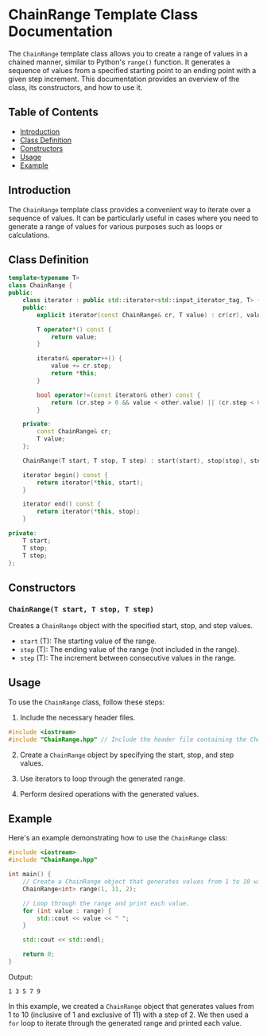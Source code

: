 # ChainRange Template Class Documentation

The `ChainRange` template class allows you to create a range of values in a chained manner, similar to Python's `range()` function. It generates a sequence of values from a specified starting point to an ending point with a given step increment. This documentation provides an overview of the class, its constructors, and how to use it.

## Table of Contents
- [Introduction](#introduction)
- [Class Definition](#class-definition)
- [Constructors](#constructors)
- [Usage](#usage)
- [Example](#example)

## Introduction

The `ChainRange` template class provides a convenient way to iterate over a sequence of values. It can be particularly useful in cases where you need to generate a range of values for various purposes such as loops or calculations.

## Class Definition

```cpp
template<typename T>
class ChainRange {
public:
    class iterator : public std::iterator<std::input_iterator_tag, T> {
    public:
        explicit iterator(const ChainRange& cr, T value) : cr(cr), value(value) {}

        T operator*() const {
            return value;
        }

        iterator& operator++() {
            value += cr.step;
            return *this;
        }

        bool operator!=(const iterator& other) const {
            return (cr.step > 0 && value < other.value) || (cr.step < 0 && value > other.value);
        }

    private:
        const ChainRange& cr;
        T value;
    };

    ChainRange(T start, T stop, T step) : start(start), stop(stop), step(step) {}

    iterator begin() const {
        return iterator(*this, start);
    }

    iterator end() const {
        return iterator(*this, stop);
    }

private:
    T start;
    T stop;
    T step;
};
```

## Constructors

### `ChainRange(T start, T stop, T step)`

Creates a `ChainRange` object with the specified start, stop, and step values.

- `start` (T): The starting value of the range.
- `stop` (T): The ending value of the range (not included in the range).
- `step` (T): The increment between consecutive values in the range.

## Usage

To use the `ChainRange` class, follow these steps:

1. Include the necessary header files.
   
```cpp
#include <iostream>
#include "ChainRange.hpp" // Include the header file containing the ChainRange template class.
```

2. Create a `ChainRange` object by specifying the start, stop, and step values.

3. Use iterators to loop through the generated range.

4. Perform desired operations with the generated values.

## Example

Here's an example demonstrating how to use the `ChainRange` class:

```cpp
#include <iostream>
#include "ChainRange.hpp"

int main() {
    // Create a ChainRange object that generates values from 1 to 10 with a step of 2.
    ChainRange<int> range(1, 11, 2);

    // Loop through the range and print each value.
    for (int value : range) {
        std::cout << value << " ";
    }

    std::cout << std::endl;

    return 0;
}
```

Output:
```
1 3 5 7 9
```

In this example, we created a `ChainRange` object that generates values from 1 to 10 (inclusive of 1 and exclusive of 11) with a step of 2. We then used a `for` loop to iterate through the generated range and printed each value.
